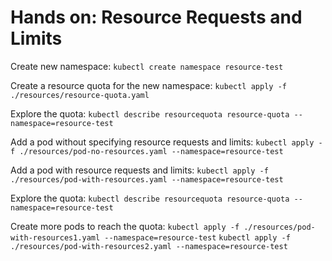 # Hands on: Resource Requests and Limits

Create new namespace:
`kubectl create namespace resource-test`

Create a resource quota for the new namespace:
`kubectl apply -f ./resources/resource-quota.yaml`

Explore the quota:
`kubectl describe resourcequota resource-quota --namespace=resource-test`

Add a pod without specifying resource requests and limits:
`kubectl apply -f ./resources/pod-no-resources.yaml --namespace=resource-test`

Add a pod with resource requests and limits:
`kubectl apply -f ./resources/pod-with-resources.yaml --namespace=resource-test`

Explore the quota:
`kubectl describe resourcequota resource-quota --namespace=resource-test`

Create more pods to reach the quota:
`kubectl apply -f ./resources/pod-with-resources1.yaml --namespace=resource-test`
`kubectl apply -f ./resources/pod-with-resources2.yaml --namespace=resource-test`